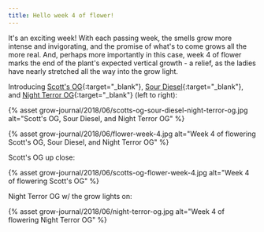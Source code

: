 ```yaml
---
title: Hello week 4 of flower!
---
```


It's an exciting week! With each passing week, the smells grow more intense and invigorating, and the promise of what's to come grows all the more real. And, perhaps more importantly in this case, week 4 of flower marks the end of the plant's expected vertical growth - a relief, as the ladies have nearly stretched all the way into the grow light.

Introducing [Scott's OG](http://www.raredanknessgenetics.com/Seeds/KUSH/ScottsOG.htm){:target="_blank"}, [Sour Diesel](https://blimburnseeds.com/sour-diesel){:target="_blank"}, and [Night Terror OG](http://www.raredanknessgenetics.com/Seeds/KUSH/NightTerrorOG.htm){:target="_blank"} (left to right):

{% asset grow-journal/2018/06/scotts-og-sour-diesel-night-terror-og.jpg alt="Scott's OG, Sour Diesel, and Night Terror OG" %}

{% asset grow-journal/2018/06/flower-week-4.jpg alt="Week 4 of flowering Scott's OG, Sour Diesel, and Night Terror OG" %}

Scott's OG up close:

{% asset grow-journal/2018/06/scotts-og-flower-week-4.jpg alt="Week 4 of flowering Scott's OG" %}

Night Terror OG w/ the grow lights on:

{% asset grow-journal/2018/06/night-terror-og.jpg alt="Week 4 of flowering Night Terror OG" %}
